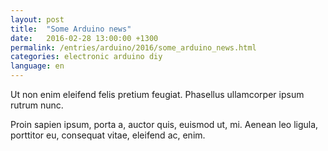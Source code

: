 ```yaml
---
layout: post
title:  "Some Arduino news"
date:   2016-02-28 13:00:00 +1300
permalink: /entries/arduino/2016/some_arduino_news.html
categories: electronic arduino diy
language: en
---
```

Ut non enim eleifend felis pretium feugiat. Phasellus ullamcorper ipsum rutrum nunc.

Proin sapien ipsum, porta a, auctor quis, euismod ut, mi. Aenean leo ligula, porttitor eu, consequat vitae, eleifend ac, enim.
